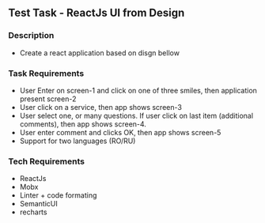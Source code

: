 ## Test Task - ReactJs UI from Design
### Description
- Create a react application based on disgn bellow

### Task Requirements
* User Enter on screen-1 and click on one of three smiles, then application present screen-2
* User click on a service, then app shows screen-3
* User select one, or many questions. If user click on last item (additional comments), then app shows screen-4.
* User enter comment and clicks OK, then app shows screen-5
* Support for two languages (RO/RU)

### Tech Requirements
* ReactJs
* Mobx
* Linter + code formating
* SemanticUI
* recharts
